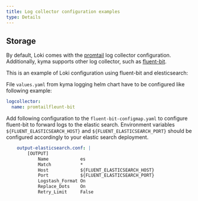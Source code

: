 ```yaml
---
title: Log collector configuration examples
type: Details
---
```


## Storage
By default, Loki comes with the [promtail](https://github.com/grafana/loki) log collector configuration. Additionally, kyma supports other log collector, such as [fluent-bit](https://fluentbit.io/).

This is an example of Loki configuration using fluent-bit and elesticsearch:

File `values.yaml` from kyma logging helm chart have to be configured like following example:
```yaml
logcollector:
  name: promtailfleunt-bit
```

Add following configuration to the `fluent-bit-configmap.yaml` to configure fluent-bit to forward logs to the elastic search. Environment variables `${FLUENT_ELASTICSEARCH_HOST}` and `${FLUENT_ELASTICSEARCH_PORT}` should be configured accordingly to your elastic search deployment.
```yaml
    output-elasticsearch.conf: |
        [OUTPUT]
            Name            es
            Match           *
            Host            ${FLUENT_ELASTICSEARCH_HOST}
            Port            ${FLUENT_ELASTICSEARCH_PORT}
            Logstash_Format On
            Replace_Dots    On
            Retry_Limit     False
```